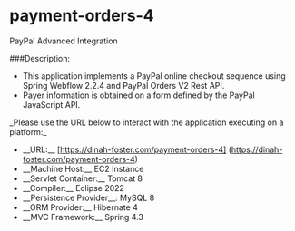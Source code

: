 # payment-orders-4

PayPal Advanced Integration



\###Description:



* This application implements a PayPal online checkout sequence using Spring Webflow 2.2.4 and PayPal Orders V2 Rest API. 
* Payer information is obtained on a form defined by the PayPal JavaScript API.



\_Please use the URL below to interact with the application executing on a platform:\_



* \_\_URL:\_\_ \[https://dinah-foster.com/payment-orders-4] (https://dinah-foster.com/payment-orders-4)
* \_\_Machine Host:\_\_ EC2 Instance
* \_\_Servlet Container:\_\_ Tomcat 8
* \_\_Compiler:\_\_ Eclipse 2022
* \_\_Persistence Provider\_\_: MySQL 8
* \_\_ORM Provider:\_\_ Hibernate 4
* \_\_MVC Framework:\_\_ Spring 4.3



